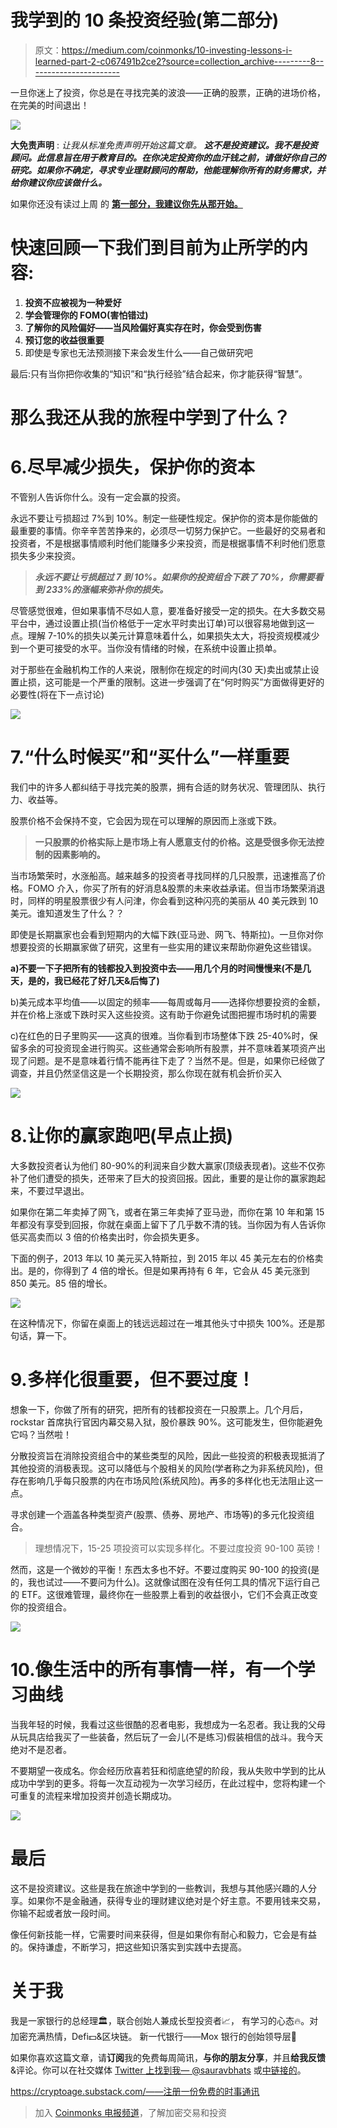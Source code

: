 # 我学到的 10 条投资经验(第二部分)

> 原文：<https://medium.com/coinmonks/10-investing-lessons-i-learned-part-2-c067491b2ce2?source=collection_archive---------8----------------------->

一旦你迷上了投资，你总是在寻找完美的波浪——正确的股票，正确的进场价格，在完美的时间退出！

![](img/b05b00d13d5eb647aed5b40dd1e92469.png)

**大免责声明** : *让我从标准免责声明开始这篇文章。* ***这不是投资建议。我不是投资顾问。此信息旨在用于教育目的。在你决定投资你的血汗钱之前，请做好你自己的研究。如果你不确定，寻求专业理财顾问的帮助，他能理解你所有的财务需求，并给你建议你应该做什么。***

如果你还没有读过上周 的 [**第一部分，我建议你先从那开始。**](https://cryptoage.substack.com/p/10-investing-lessons-i-learned-part)

# 快速回顾一下我们到目前为止所学的内容:

1.  **投资不应被视为一种爱好**
2.  **学会管理你的 FOMO(害怕错过)**
3.  **了解你的风险偏好——当风险偏好真实存在时，你会受到伤害**
4.  **预订您的收益很重要**
5.  即使是专家也无法预测接下来会发生什么——自己做研究吧

最后:只有当你把你收集的“知识”和“执行经验”结合起来，你才能获得“智慧”。

# 那么我还从我的旅程中学到了什么？

# 6.尽早减少损失，保护你的资本

不管别人告诉你什么。没有一定会赢的投资。

永远不要让亏损超过 7%到 10%。制定一些硬性规定。保护你的资本是你能做的最重要的事情。你辛辛苦苦挣来的，必须尽一切努力保护它。一些最好的交易者和投资者，不是根据事情顺利时他们能赚多少来投资，而是根据事情不利时他们愿意损失多少来投资。

> ***永远不要让亏损超过 7 到 10%。如果你的投资组合下跌了 70%，你需要看到 233%的涨幅来弥补你的损失。***

尽管感觉很难，但如果事情不尽如人意，要准备好接受一定的损失。在大多数交易平台中，通过设置止损(当价格低于一定水平时卖出订单)可以很容易地做到这一点。理解 7-10%的损失以美元计算意味着什么，如果损失太大，将投资规模减少到一个更可接受的水平。当你没有情绪的时候，在系统中设置止损单。

对于那些在金融机构工作的人来说，限制你在规定的时间内(30 天)卖出或禁止设置止损，这可能是一个严重的限制。这进一步强调了在“何时购买”方面做得更好的必要性(将在下一点讨论)

![](img/dde1dd9f2a6f29f5671b42d325186e73.png)

# 7.“什么时候买”和“买什么”一样重要

我们中的许多人都纠结于寻找完美的股票，拥有合适的财务状况、管理团队、执行力、收益等。

股票价格不会保持不变，它会因为现在可以理解的原因而上涨或下跌。

> **一只股票的价格实际上是市场上有人愿意支付的价格。这是受很多你无法控制的因素影响的。**

当市场繁荣时，水涨船高。越来越多的投资者寻找同样的几只股票，迅速推高了价格。FOMO 介入，你买了所有的好消息&股票的未来收益承诺。但当市场繁荣消退时，同样的明星股票很少有人问津，你会看到这种闪亮的美丽从 40 美元跌到 10 美元。谁知道发生了什么？？

即使是长期赢家也会看到短期内的大幅下跌(亚马逊、网飞、特斯拉)。一旦你对你想要投资的长期赢家做了研究，这里有一些实用的建议来帮助你避免这些错误。

**a)不要一下子把所有的钱都投入到投资中去——用几个月的时间慢慢来(不是几天，是的，我已经花了好几天&后悔了)**

b)美元成本平均值——以固定的频率——每周或每月——选择你想要投资的金额，并在价格上涨或下跌时买入这些投资。这有助于你避免试图把握市场时机的需要

c)在红色的日子里购买——这真的很难。当你看到市场整体下跌 25-40%时，保留多余的可投资现金进行购买。这些通常会影响所有股票，并不意味着某项资产出现了问题。是不是意味着行情不能再往下走了？当然不是。但是，如果你已经做了调查，并且仍然坚信这是一个长期投资，那么你现在就有机会折价买入

![](img/8aa55f9307c5d624e85460ef118d89ff.png)

# 8.让你的赢家跑吧(早点止损)

大多数投资者认为他们 80-90%的利润来自少数大赢家(顶级表现者)。这些不仅弥补了他们遭受的损失，还带来了巨大的投资回报。因此，重要的是让你的赢家跑起来，不要过早退出。

如果你在第二年卖掉了网飞，或者在第三年卖掉了亚马逊，而你在第 10 年和第 15 年都没有享受到回报，你就在桌面上留下了几乎数不清的钱。当你因为有人告诉你低买高卖而以 3 倍的价格卖出时，你会损失更多。

下面的例子，2013 年以 10 美元买入特斯拉，到 2015 年以 45 美元左右的价格卖出。是的，你得到了 4 倍的增长。但是如果再持有 6 年，它会从 45 美元涨到 850 美元。85 倍的增长。

![](img/e74c9a1436796c5ab9fbc0840d457f0a.png)

在这种情况下，你留在桌面上的钱远远超过在一堆其他头寸中损失 100%。还是那句话，算一下。

# 9.多样化很重要，但不要过度！

想象一下，你做了所有的研究，把所有的钱都投资在一只股票上。几个月后，rockstar 首席执行官因内幕交易入狱，股价暴跌 90%。这可能发生，但你能避免它吗？当然啦！

分散投资旨在消除投资组合中的某些类型的风险，因此一些投资的积极表现抵消了其他投资的消极表现。这可以降低与个股相关的风险(学者称之为非系统风险)，但存在影响几乎每只股票的内在市场风险(系统风险)。再多的多样化也无法阻止这一点。

寻求创建一个涵盖各种类型资产(股票、债券、房地产、市场等)的多元化投资组合。

> 理想情况下，15-25 项投资可以实现多样化。不要过度投资 90-100 英镑！

然而，这是一个微妙的平衡！东西太多也不好。不要过度购买 90-100 的投资(是的，我也试过——不要问为什么)。这就像试图在没有任何工具的情况下运行自己的 ETF。这很难管理，最终你在一些股票上看到的收益很小，它们不会真正改变你的投资组合。

![](img/e0f28ba86b6dbaab13cfeb5372c1640f.png)

# 10.像生活中的所有事情一样，有一个学习曲线

当我年轻的时候，我看过这些很酷的忍者电影，我想成为一名忍者。我让我的父母从玩具店给我买了一些装备，然后玩了一会儿(不是练习)假装相信的战斗。我今天绝对不是忍者。

不要期望一夜成名。你会经历欣喜若狂和彻底绝望的阶段，我从失败中学到的比从成功中学到的更多。将每一次互动视为一次学习经历，在此过程中，您将构建一个可重复的流程来增加投资并创造长期成功。

![](img/69d2dfbe1d1b4bb75b88ede9fa4c57a3.png)

# 最后

这不是投资建议。这些是我在旅途中学到的一些教训，我想与其他感兴趣的人分享。如果你不是金融通，获得专业的理财建议绝对是个好主意。不要用钱来交易，你输不起或者放一段时间。

像任何新技能一样，它需要时间来获得，但是如果你有耐心和毅力，它会是有益的。保持谦虚，不断学习，把这些知识落实到实践中去提高。

# 关于我

我是一家银行的总经理🏛，联合创始人兼成长型投资者📈，
有学习的心态🔥。对加密充满热情，Defi💵&区块链。
新一代银行——Mox 银行的创始领导层📱

如果你喜欢这篇文章，请**订阅**我的免费每周简讯，**与你的朋友分享**，并且**给我反馈** &评论。你可以在社交媒体 [Twitter 上找到我— @sauravbhats](https://twitter.com/sauravbhats) 或[中链接的](https://www.linkedin.com/in/sauravbhatia0/)。

https://cryptoage.substack.com/——注册一份免费的时事通讯

> 加入 [Coinmonks 电报频道](https://t.me/coincodecap)，了解加密交易和投资